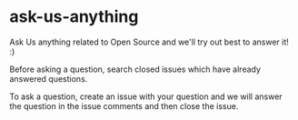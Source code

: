 # ask-us-anything

Ask Us anything related to Open Source and we'll try out best to answer it! :)

Before asking a question, search closed issues which have already answered questions.

To ask a question, create an issue with your question and we will answer the question in the issue comments and then close the issue.
